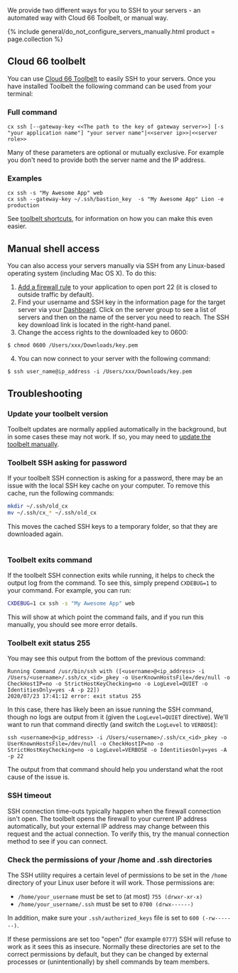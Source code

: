 We provide two different ways for you to SSH to your servers - an automated way with Cloud 66 Toolbelt, or manual way.

{% include general/do_not_configure_servers_manually.html product = page.collection %}

## Cloud 66 toolbelt
You can use [Cloud 66 Toolbelt](/{{page.collection}}/quickstarts/using-cloud66-toolbelt.html) to easily SSH to your servers. Once you have installed Toolbelt the following command can be used from your terminal:

### Full command

<pre class="language-shell line-numbers u-whiteSpaceNoWrap"><code>cx ssh [--gateway-key &lt;&lt;The path to the key of gateway server&gt;&gt;] [-s "your application name"] "your server name"|&lt;&lt;server ip&gt;&gt;|&lt;&lt;server role&gt;&gt;</code></pre>

Many of these parameters are optional or mutually exclusive. For example you don't need to provide both the server name and the IP address.

### Examples

```shell
cx ssh -s "My Awesome App" web
cx ssh --gateway-key ~/.ssh/bastion_key  -s "My Awesome App" Lion -e production
```

See [toolbelt shortcuts](/{{page.collection}}/quickstarts/using-cloud66-toolbelt.html), for information on how you can make this even easier.

## Manual shell access

You can also access your servers manually via SSH from any Linux-based operating system (including Mac OS X). To do this:

1. [Add a firewall rule](/{{page.collection}}/references/network-configuration.html) to your application to open port 22 (it is closed to outside traffic by default).
2. Find your username and SSH key in the information page for the target server via your [Dashboard](https://app.cloud66.com/dashboard). Click on the server group to see a list of servers and then on the name of the server you need to reach. The SSH key download link is located in the right-hand panel.
3. Change the access rights to the downloaded key to 0600:
```shell
$ chmod 0600 /Users/xxx/Downloads/key.pem
```
4. You can now connect to your server with the following command:
```shell
$ ssh user_name@ip_address -i /Users/xxx/Downloads/key.pem
```


## Troubleshooting

### Update your toolbelt version

Toolbelt updates are normally applied automatically in the background, but in some cases these may not work. If so, you may need to [update the toolbelt manually](/{{page.collection}}/quickstarts/using-cloud66-toolbelt.html#update-the-toolbelt).

### Toolbelt SSH asking for password

If your toolbelt SSH connection is asking for a password, there may be an issue with the local SSH key cache on your computer. To remove this cache, run the following commands:

```bash
mkdir ~/.ssh/old_cx
mv ~/.ssh/cx_* ~/.ssh/old_cx
```

This moves the cached SSH keys to a temporary folder, so that they are downloaded again.<br/><br/>

### Toolbelt exits command

If the toolbelt SSH connection exits while running, it helps to check the output log from the command. To see this, simply prepend `CXDEBUG=1` to your command. For example, you can run:

```bash
CXDEBUG=1 cx ssh -s "My Awesome App" web
```

This will show at which point the command fails, and if you run this manually, you should see more error details.

### Toolbelt exit status 255

You may see this output from the bottom of the previous command:

<pre class="language-shell line-numbers u-whiteSpaceNoWrap"><code>Running Command /usr/bin/ssh with ([&lt;username&gt;@&lt;ip_address&gt; -i /Users/&lt;username&gt;/.ssh/cx_&lt;id&gt;_pkey -o UserKnownHostsFile=/dev/null -o CheckHostIP=no -o StrictHostKeyChecking=no -o LogLevel=QUIET -o IdentitiesOnly=yes -A -p 22])
2020/07/23 17:41:12 error: exit status 255</code></pre>

In this case, there has likely been an issue running the SSH command, though no logs are output from it (given the `LogLevel=QUIET` directive). We'll want to run that command directly (and switch the `LogLevel` to `VERBOSE`):

<pre class="language-shell line-numbers u-whiteSpaceNoWrap"><code>ssh &lt;username&gt;@&lt;ip_address&gt; -i /Users/&lt;username&gt;/.ssh/cx_&lt;id&gt;_pkey -o UserKnownHostsFile=/dev/null -o CheckHostIP=no -o StrictHostKeyChecking=no -o LogLevel=VERBOSE -o IdentitiesOnly=yes -A -p 22</code></pre>

The output from that command should help you understand what the root cause of the issue is.

### SSH timeout

SSH connection time-outs typically happen when the firewall connection isn't open. The toolbelt opens the firewall to your current IP address automatically, but your external IP address may change between this request and the actual connection. To verify this, try the manual connection method to see if you can connect.

### Check the permissions of your /home and .ssh directories

The SSH utility requires a certain level of permissions to be set in the `/home` directory of your Linux user before it will work. Those permissions are:

- `/home/your_username` must be set to (at most) `755 (drwxr-xr-x)`
- `/home/your_username/.ssh` must be set to `0700 (drwx------)`

In addition, make sure your `.ssh/authorized_keys` file is set to `600 (-rw-------)`.

If these permissions are set too "open" (for example `0777`) SSH will refuse to work as it sees this as insecure. Normally these directories are set to the correct permissions by default, but they can be changed by external processes or (unintentionally) by shell commands by team members.

